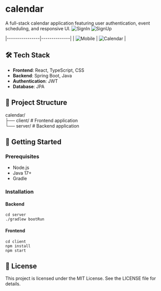 # calendar

A full-stack calendar application featuring user authentication, event scheduling, and responsive UI.
 ![SignIn](https://calendar-front-dev.s3.ap-northeast-2.amazonaws.com/images/signup.gif) 
 ![SignUp](https://calendar-front-dev.s3.ap-northeast-2.amazonaws.com/images/signin.gif) 


|----------------|--------------|
| ![Mobile](./images/mobile.gif) | ![Calendar](./images/calendar.gif) |



## 🛠️ Tech Stack

- **Frontend**: React, TypeScript, CSS
- **Backend**: Spring Boot, Java
- **Authentication**: JWT
- **Database**: JPA

## 📁 Project Structure

calendar/ 
<br>├── client/ # Frontend application
<br>└── server/ # Backend application

## 🚀 Getting Started

### Prerequisites

- Node.js
- Java 17+
- Gradle

### Installation

#### Backend

```
cd server
./gradlew bootRun
```

#### Frontend

```
cd client
npm install
npm start
```

## 📄 License

This project is licensed under the MIT License. See the LICENSE file for details.
